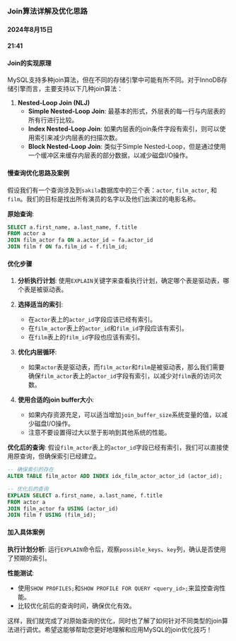 ### Join算法详解及优化思路

#### 2024年8月15日
#### 21:41

#### Join的实现原理
MySQL支持多种join算法，但在不同的存储引擎中可能有所不同。对于InnoDB存储引擎而言，主要支持以下几种join算法：

1. **Nested-Loop Join (NLJ)**
   - **Simple Nested-Loop Join**: 最基本的形式，外层表的每一行与内层表的所有行进行比较。
   - **Index Nested-Loop Join**: 如果内层表的join条件字段有索引，则可以使用索引来减少内层表的扫描次数。
   - **Block Nested-Loop Join**: 类似于Simple Nested-Loop，但是通过使用一个缓冲区来缓存内层表的部分数据，以减少磁盘I/O操作。

#### 慢查询优化思路及案例

假设我们有一个查询涉及到`sakila`数据库中的三个表：`actor`, `film_actor`, 和 `film`。我们的目标是找出所有演员的名字以及他们出演过的电影名称。

**原始查询**:
```sql
SELECT a.first_name, a.last_name, f.title
FROM actor a
JOIN film_actor fa ON a.actor_id = fa.actor_id
JOIN film f ON fa.film_id = f.film_id;
```

#### 优化步骤

1. **分析执行计划**:
   使用`EXPLAIN`关键字来查看执行计划，确定哪个表是驱动表，哪个表是被驱动表。

2. **选择适当的索引**:
   - 在`actor`表上的`actor_id`字段应该已经有索引。
   - 在`film_actor`表上的`actor_id`和`film_id`字段应该有索引。
   - 在`film`表上的`film_id`字段也应该有索引。

3. **优化内层循环**:
   - 如果`actor`表是驱动表，而`film_actor`和`film`是被驱动表，那么我们需要确保`film_actor`表上的`actor_id`字段有索引，以减少对`film`表的访问次数。

4. **使用合适的join buffer大小**:
   - 如果内存资源充足，可以适当增加`join_buffer_size`系统变量的值，以减少磁盘I/O操作。
   - 注意不要设置得过大以至于影响到其他系统的性能。

**优化后的查询**:
假设`film_actor`表上的`actor_id`字段已经有索引，我们可以直接使用原查询，但确保索引已经建立。

```sql
-- 确保索引的存在
ALTER TABLE film_actor ADD INDEX idx_film_actor_actor_id (actor_id);

-- 优化后的查询
EXPLAIN SELECT a.first_name, a.last_name, f.title
FROM actor a
JOIN film_actor fa USING (actor_id)
JOIN film f USING (film_id);
```

#### 加入具体案例

**执行计划分析**:
运行`EXPLAIN`命令后，观察`possible_keys`、`key`列，确认是否使用了预期的索引。

**性能测试**:
- 使用`SHOW PROFILES;`和`SHOW PROFILE FOR QUERY <query_id>;`来监控查询性能。
- 比较优化前后的查询时间，确保优化有效。

这样，我们就完成了对原始查询的优化，同时也了解了如何针对不同类型的join算法进行调优。希望这能够帮助您更好地理解和应用MySQL的join优化技巧！
